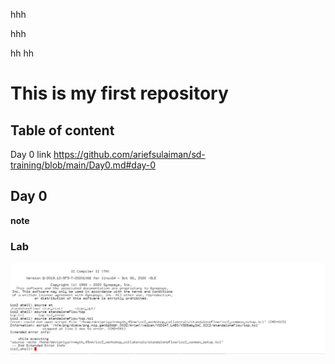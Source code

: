 




hhh

hhh







hh
hh




# This is my first repository

## Table of content
Day 0 link https://github.com/ariefsulaiman/sd-training/blob/main/Day0.md#day-0

## Day 0
**note**



### Lab
![](day0.JPG)

